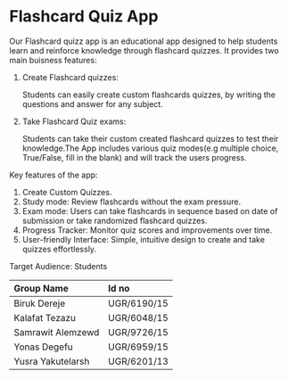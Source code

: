 # Flashcard Quiz App

Our Flashcard quizz app is an educational app designed to help students learn and reinforce knowledge through flashcard quizzes. It provides two main buisness features:
  1) Create Flashcard quizzes:
      
       Students can easily create custom flashcards quizzes, by writing the questions and answer for any subject.
  2) Take Flashcard Quiz exams:
       
      Students can take their custom created flashcard quizzes to test their knowledge.The App includes various quiz modes(e.g multiple choice, True/False, fill in the blank) and will track the users progress.
     
Key features of the app:
  1) Create Custom Quizzes.
  2) Study mode: Review flashcards without the exam pressure.
  3) Exam mode: Users can take flashcards in sequence based on date of submission or take randomized flashcard quizzes. 
  4) Progress Tracker: Monitor quiz scores and improvements over time.
  5) User-friendly Interface: Simple, intuitive design to create and take quizzes effortlessly.

Target Audience: Students

|Group Name| Id no|
|:---------|:-----|
|Biruk Dereje|UGR/6190/15|
|Kalafat Tezazu|UGR/6048/15|
|Samrawit Alemzewd|UGR/9726/15|
|Yonas Degefu|UGR/6959/15|
|Yusra Yakutelarsh|UGR/6201/13|
